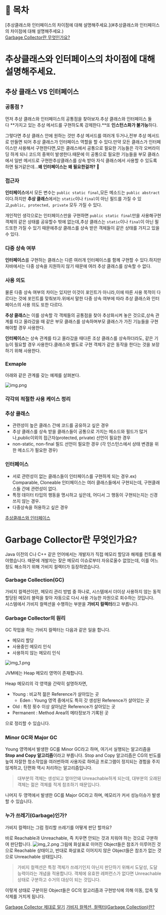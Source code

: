# 💬 목차

[추상클래스와 인터페이스의 차이점에 대해 설명해주세요.](#추상클래스와 인터페이스의 차이점에 대해 설명해주세요.)  
[Garbage Collector란 무엇인가요?](#garbage-collector란-무엇인가요)

# 추상클래스와 인터페이스의 차이점에 대해 설명해주세요.

## 추상 클래스 VS 인터페이스

### 공통점 ?

먼저 추상 클래스와 인터페이스의 공통점을 찾아보자.추상 클래스와 인터페이스 둘 다 **가지고 있는 추상 메서드를 구현하도록 강제한다.**또 **인스턴스화가 불가능**하다.

그렇다면 추상 클래스 안에 원하는 것만 추상 메서드를 여러개 두거나,전부 추상 메서드로 만들면 되어 추상 클래스가 인터페이스 역할을 할 수 있다.만약 모든 클래스가 인터페이스만 사용해서 구현한다면,모든 클래스에서 공통으로 필요한 기능들은 각각 오버라이딩 하게 되니 코드의 중복이 발생한다.때문에 이 공통으로 필요한 기능들을 부모 클래스에서 일반 메서드로 구현한추상클래스를 상속 받아 자식 클래스에서 사용할 수 있도록 하면 될거같은데...**왜 인터페이스는 왜 필요한걸까? 🤔**

### 접근자

**인터페이스**에서 모든 변수는 `public static final`,모든 메소드는 `public abstract`이다.하지만 **추상 클래스**에서는 `static`이나 `final`이 아닌 필드를 가질 수 있고,`public, protected, private` 모두 가질 수 있다.

개인적인 생각으로는 인터페이스만을 구현하면 `public static final`만을 사용해구현 객체의 같은 상태를 공유할수 밖에 없는데,추상 클래스는 `static`이나 `final`이 아닌 필드또한 가질 수 있기 때문에추상 클래스를 상속 받은 객체들이 같은 상태를 가지고 있을 수 있다.

### 다중 상속 여부

**인터페이스**를 구현하는 클래스는 다른 여러개 인터페이스를 함께 구현할 수 있다.하지만 자바에서는 다중 상속을 지원하지 않기 때문에 여러 추상 클래스를 상속할 수 없다.

### 사용 의도

물론 다중 상속 여부의 차이는 있지만 이것이 포인트가 아니라,이에 따른 사용 목적이 다르다는 것에 포인트를 맞춰보자.위에서 말한 다중 상속 여부에 따라 추상 클래스와 인터페이스의 사용 의도 또한 다르다.

**추상 클래스**는 이를 상속할 각 객체들의 공통점을 찾아 추상화시켜 놓은 것으로,상속 관계를 타고 올라갔을 때 같은 부모 클래스를 상속하며부모 클래스가 가진 기능들을 구현해야할 경우 사용한다.

**인터페이스**는 상속 관계를 타고 올라갔을 때다른 조상 클래스를 상속하더라도, 같은 기능이 필요할 경우 사용한다.클래스와 별도로 구현 객체가 같은 동작을 한다는 것을 보장하기 위해 사용한다.

### Exmaple

아래와 같은 관계를 갖는 예제를 살펴본다.

![img.png](img.png)

### 각각의 적절한 사용 케이스 정리

### 추상 클래스

- 관련성이 높은 클래스 간에 코드를 공유하고 싶은 경우
- 추상 클래스를 상속 받을 클래스들이 공통으로 가지는 메소드와 필드가 많거나,public이외의 접근자(protected, private) 선언이 필요한 경우
- non-static, non-final 필드 선언이 필요한 경우 (각 인스턴스에서 상태 변경을 위한 메소드가 필요한 경우)

### 인터페이스

- 서로 관련성이 없는 클래스들이 인터페이스를 구현하게 되는 경우.ex) Comparable, Cloneable 인터페이스는 여러 클래스들에서 구현되는데, 구현클래스들 간에 관련성이 없다.
- 특정 데이터 타입의 행동을 명시하고 싶은데, 어디서 그 행동이 구현되는지는 신경쓰지 않는 경우.
- 다중상속을 허용하고 싶은 경우


[추상클래스와 인터페이스](https://tranquil-queen-c5a.notion.site/73ecd4919d4f4a5ebf3a1a9a8dbcd217)

# Garbage Collector란 무엇인가요?

Java 이전의 C나 C++ 같은 언어에서는 개발자가 직접 메모리 할당과 해제를 컨트롤 해야했습니다.
때문에 개발자는 잦은 메모리 이슈로부터 자유로울수 없었는데, 이를 어느정도 해소하기 위해 가비지 컬렉터가 등장하였습니다.

### Garbage Collection(GC)
가비지 컬렉션이란, 메모리 관리 방법 중 하나로, 시스템에서 더이상 사용하지 않는
동적 할당된 메모리 블럭을 찾아 자동으로 다시 사용 가능한 자원으로 회수하는 것입니다.  
시스템에서 가비지 컬렉션을 수행하는 부분을 **가비지 컬렉터**라고 부릅니다.

### Garbage Collector의 원리
GC 작업을 하는 가비지 컬렉터는 다음과 같은 일을 합니다.
- 메모리 할당
- 사용중인 메모리 인식
- 사용하지 않는 메모리 인식

![img_1.png](img_1.png)

JVM에는 Heap 메모리 영역이 존재합니다.

Heap 메모리의 각 영역을 간략히 설명하자면,
- Young : 비교적 젊은 Reference가 살아있는 곳
  - Eden : Young 영역 중에서도 특히 갓 생성된 Reference가 살아있는 곳
- Old : 특정 횟수 이상 살아남은 Reference가 살아있는 곳
- Permanent : Method Area의 메타정보가 기록된 곳

으로 정리할 수 있습니다.

### Minor GC와 Major GC
Young 영역에서 발생한 GC를 Minor GC라고 하며, 여기서 실행되는 알고리즘을 **Stop and Copy 알고리즘**이라고 부릅니다.
Stop and Copy 알고리즘은 CG의 빈도를 높여 자잘한 청소작업을 여러번하여
사용자로 하여금 프로그램이 정지되는 경험을 주지 않게하고, 단편화 역시 처리하는 알고리즘입니다. 
> 대부분의 객체는 생성되고 얼마안돼 Unreachable하게 되는데, 대부분의 오래된 객체는 젊은 객체를 적게 참조하기 때문입니다.

나머지 두 영역에서 발생한 GC를 Major GC라고 하며, 메모리가 커서 성능이슈가 발생할 수 있습니다.

### 누가 쓰레기(Garbage)인가?
가비지 컬렉터는 그럼 정리할 쓰레기를 어떻게 판단 할까요?

바로 Reachable과 Unreachable, 즉 치우면 안되는 것과 치워야 하는 것으로 구분하여 판단합니다.
![img_2.png](img_2.png)
그림에 화살표로 이어진 Object들은 참조가 이루어진 것으로 Reachable 상태이고, 반대로 화살표로 이어지지 않은 Object들은 참조가 없는 것으로 Unreachable 상태입니다.
> 가비지 컬렉션은 특정 객체가 쓰레기인지 아닌지 판단하기 위해서 도달성, 도달능력이라는 개념을 적용합니다.
> 객체에 유효한 레퍼런스가 없다면 Unreachable 상태로 구분하고 수거의 대상이 되는 것입니다.

이렇게 상태로 구분이된 Object들은 GC의 알고리즘과 구현방식에 의해 이동, 압축 및 삭제를 거치게 됩니다.

[Garbage Collector 제대로 알기](https://velog.io/@recordsbeat/Garbage-Collector-%EC%A0%9C%EB%8C%80%EB%A1%9C-%EC%95%8C%EA%B8%B0)
[가비지 컬렉션, 컬렉터(Garbage Collection)란?](https://blog.metafor.kr/163)
